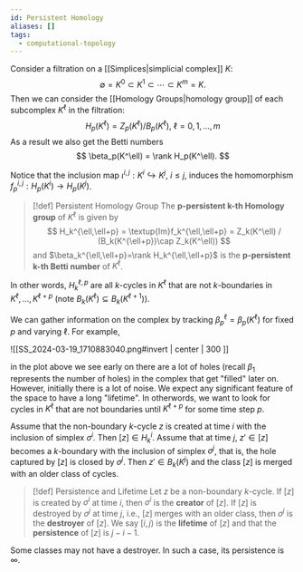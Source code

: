 ```yaml
---
id: Persistent Homology
aliases: []
tags:
  - computational-topology
---
```


Consider a filtration on a [[Simplices|simplicial complex]] $K$:
$$
    \emptyset = K^0\subset K^1 \subset \cdots \subset K^m = K.
$$
Then we can consider the [[Homology Groups|homology group]] of each subcomplex $K^\ell$ in the filtration:
$$
  H_p(K^\ell) = Z_p(K^\ell) / B_p(K^\ell),~\ell=0,1,\dots,m
$$
As a result we also get the Betti numbers
$$
    \beta_p(K^\ell) = \rank H_p(K^\ell).
$$

Notice that the inclusion map $\iota^{i,j}:K^i\hookrightarrow K^j$, $i\le j$, induces  the homomorphism $f_p^{i,j}:H_p(K^i)\rightarrow H_p(K^j)$.

> [!def] Persistent Homology Group
> The **p-persistent k-th Homology group** of $K^\ell$ is given by
> $$
>   H_k^{\ell,\ell+p} = \textup{Im}f_k^{\ell,\ell+p} = Z_k(K^\ell) / (B_k(K^{\ell+p})\cap Z_k(K^\ell)) 
> $$
> and $\beta_k^{\ell,\ell+p}=\rank H_k^{\ell,\ell+p}$ is the **p-persistent k-th Betti number** of $K^\ell$.

In other words, $H_k^{\ell,p}$ are all $k$-cycles in $K^\ell$ that are not $k$-boundaries in $K^{\ell},\dots,K^{\ell+p}$ (note $B_k(K^{\ell})\subseteq B_k(K^{\ell+1})$).

We can gather information on the complex by tracking $\beta_p^\ell=\beta_p(K^\ell)$ for fixed $p$ and varying $\ell$. For example,

![[SS_2024-03-19_1710883040.png#invert | center | 300 ]]

in the plot above we see early on there are a lot of holes (recall $\beta_1$ represents the number of holes) in the complex that get "filled" later on. However, initially there is a lot of noise. We expect any significant feature of the space to have a long "lifetime". In otherwords, we want to look for cycles in $K^\ell$ that are not boundaries until $K^{\ell+p}$ for some time step $p$.



Assume that the non-boundary $k$-cycle $z$ is created at time $i$ with the inclusion of simplex $\sigma^i$. Then $[z]\in H_k^i$. Assume that at time $j$, $z'\in[z]$ becomes a $k$-boundary with the inclusion of simplex $\sigma^j$, that is, the hole captured by $[z]$ is closed by $\sigma^j$. Then $z'\in B_k(K^j)$ and the class $[z]$ is merged with an older class of cycles.

> [!def] Persistence and Lifetime
> Let $z$ be a non-boundary $k$-cycle. If $[z]$ is created by $\sigma^i$ at time $i$, then $\sigma^i$ is the **creator** of $[z]$. If $[z]$ is destroyed by $\sigma^j$ at time $j$, i.e., $[z]$ merges with an older class, then $\sigma^j$ is the **destroyer** of $[z]$. We say $[i,j)$ is the **lifetime** of $[z]$ and that the **persistence** of $[z]$ is $j-i-1$.

Some classes may not have a destroyer. In such a case, its persistence is $\infty$.
